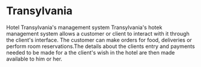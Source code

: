 # Transylvania
 Hotel Transylvania's management system
 Transylvania's hotek management system allows a customer or client to interact with it through the client's interface.
 The customer can make orders for food, deliveries or perform room reservations.The details about the clients entry and payments needed to be made for a the client's wish in the hotel are then made available to him or her.
